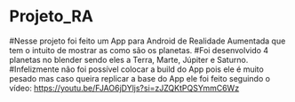 # Projeto_RA
#Nesse projeto foi feito um App para Android de Realidade Aumentada que tem o intuito de mostrar as como são os planetas.
#Foi desenvolvido 4 planetas no blender sendo eles a Terra, Marte, Júpiter e Saturno.
#Infelizmente não foi possível colocar a build do App pois ele é muito pesado mas caso queira replicar a base do App ele foi feito seguindo o vídeo: https://youtu.be/FJAO6jDYljs?si=zJZQKtPQSYmmC6Wz

